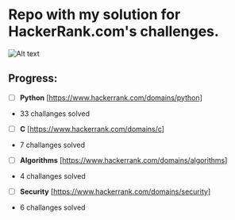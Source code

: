 # Repo with my solution for HackerRank.com's challenges.

![Alt text](https://i.ibb.co/qjt3kW6/Untitled.png)
## Progress:
- [ ] **Python** [https://www.hackerrank.com/domains/python]
- 33 challanges solved
- [ ] **C** [https://www.hackerrank.com/domains/c]
- 7 challanges solved
- [ ] **Algorithms** [https://www.hackerrank.com/domains/algorithms]
- 4 challanges solved
- [ ] **Security** [https://www.hackerrank.com/domains/security]
- 6 challanges solved
